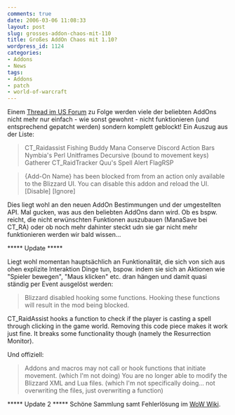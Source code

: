 ```yaml
---
comments: true
date: 2006-03-06 11:08:33
layout: post
slug: grosses-addon-chaos-mit-110
title: Großes AddOn Chaos mit 1.10?
wordpress_id: 1124
categories:
- Addons
- News
tags:
- Addons
- patch
- world-of-warcraft
---
```


Einem [Thread im US Forum](http://forums.worldofwarcraft.com/thread.aspx?FN=wow-realm-test&T=152330) zu Folge werden viele der beliebten AddOns nicht mehr nur einfach - wie sonst gewohnt - nicht funktionieren (und entsprechend gepatcht werden) sondern komplett geblockt! Ein Auszug aus der Liste:



> CT_Raidassist
Fishing Buddy
Mana Conserve
Discord Action Bars
Nymbia's Perl Unitframes
Decursive (bound to movement keys)
Gatherer
CT_RaidTracker
Quu's Spell Alert
FlagRSP





> {Add-On Name} has been blocked from from an action only available to the Blizzard UI. You can disable this addon and reload the UI. [Disable] [Ignore]



Dies liegt wohl an den neuen AddOn Bestimmungen und der umgestellten API. Mal gucken, was aus den beliebten AddOns dann wird. Ob es bspw. reicht, die nicht erwünschten Funktionen auszubauen (ManaSave bei CT_RA) oder ob noch mehr dahinter steckt udn sie gar nicht mehr funktionieren werden wir bald wissen...


***** Update *****

Liegt wohl momentan hauptsächlich an Funktionalität, die sich von sich aus ohen explizite Interaktion Dinge tun, bspow. indem sie sich an Aktionen wie "Spieler bewegen", "Maus klicken" etc. dran hängen und damit quasi ständig per Event ausgelöst werden:



> Blizzard disabled hooking some functions. Hooking these functions will result in the mod being blocked.

CT_RaidAssist hooks a function to check if the player is casting a spell through clicking in the game world. Removing this code piece makes it work just fine. It breaks some functionality though (namely the Resurrection Monitor).



Und offiziell:


> Addons and macros may not call or hook functions that initiate movement. (which I'm not doing)
You are no longer able to modify the Blizzard XML and Lua files. (which I'm not specifically doing... not overwriting the files, just overwriting a function)




***** Update 2 *****
Schöne Sammlung samt Fehlerlösung im [WoW Wiki](http://www.wowwiki.com/Broken_Addons_0.10:_Repair_and_Reporting).
